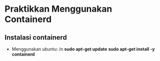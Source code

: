 # Praktikkan Menggunakan Containerd

## Instalasi containerd

- Menggunakan ubuntu: /n
  **sudo apt-get update**
  **sudo apt-get install -y containerd**
